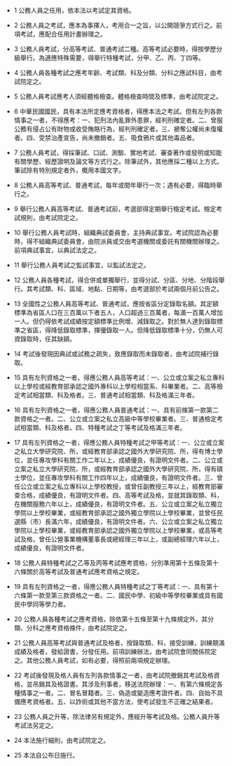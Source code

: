 * 1 公務人員之任用，依本法以考試定其資格。

* 2 公務人員之考試，應本為事擇人，考用合一之旨，以公開競爭方式行之。前項考試，應配合任用計畫辦理之。

* 3 公務人員考試，分高等考試、普通考試二種。高等考試必要時，得按學歷分級舉行。為適應特殊需要，得舉行特種考試，分甲、乙、丙、丁四等。

* 4 公務人員各種考試之應考年齡、考試類、科及分類、分科之應試科目，由考試院定之。

* 5 公務人員考試應考人須經體格檢查。體格檢查時間及標準，由考試院定之。

* 6 中華民國國民，具有本法所定應考資格者，得應本法之考試。但有左列各款情事之一者，不得應考：一、犯刑法內亂罪外患罪，經判刑確定者。二、曾服公務有侵占公有財物或收受賄賂行為，經判刑確定者。三、褫奪公權尚未復權者。四、受禁治產宣告，尚未撤銷者。五、吸食鴉片或其他毒品者。

* 7 公務人員考試，得採筆試、口試、測驗、實地考試、審查著作或發明或知能有關學歷、經歷證明及論文等方式行之。除筆試外，其他應採二種以上方式。筆試除有特別規定者外，概用本國文字。

* 8 公務人員高等考試、普通考試，每年或間年舉行一次；遇有必要，得臨時舉行之。

* 9 舉行公務人員高等考試、普通考試前，考選部得定期舉行檢定考試。檢定考試規則，由考試院定之。

* 10 舉行公務人員考試時，組織典試委員會，主持典試事宜。考試院認為必要時，得不組織典試委員會，由院派員或交由考選機關或委託有關機關辦理之。前項典試事宜，以典試法定之。

* 11 舉行公務人員考試之監試事宜，以監試法定之。

* 12 公務人員各種考試，得合併或單獨舉行，並得分試、分區、分地、分階段舉行。其考試類、科、區域、地點、日期等，由考選部於考試兩個月前公告之。

* 13 全國性之公務人員高等考試、普通考試，應按省區分定錄取名額。其定額標準為省區人口在三百萬以下者五人，人口超過三百萬者，每滿一百萬人增加一人。但仍得依考試成績按定額標準比例增、減錄取之。對於無人達到錄取標準之省區，得降低錄取標準，擇優錄取一人。但降低錄取標準十分，仍無人可資錄取時，任其缺額。

* 14 考試後發現因典試或試務之疏失，致應錄取而未錄取者，由考試院補行錄取。

* 15 具有左列資格之一者，得應公務人員高等考試：一、公立或立案之私立專科以上學校或經教育部承認之國外專科以上學校相當系、科畢業者。二、高等檢定考試相當類、科及格者。三、普通考試相當類、科及格滿三年者。

* 16 具有左列資格之一者，得應公務人員普通考試：一、具有前條第一款第二款資格之一者。二、公立或立案之私立高級中等學校畢業者。三、普通檢定考試相當類、科及格者。四、特種考試之丁等考試及格滿三年者。

* 17 具有左列資格之一者，得應公務人員特種考試之甲等考試：一、公立或立案之私立大學研究院、所，或經教育部承認之國外大學研究院、所，得有博士學位，並任專攻學科有關工作二年以上，成績優良，有證明文件者。二、公立或立案之私立大學研究院、所，或經教育部承認之國外大學研究院、所，得有碩士學位，並任專攻學科有關工作四年以上，成績優良，有證明文件者。三、曾任公立或立案之私立專科以上學校教授，或曾任副教授三年以上，經教育部審查合格，成績優良，有證明文件者。四、高等考試及格，並就其錄取類、科，在機關服務六年以上，成績優良，有證明文件者。五、公立或立案之私立獨立學院以上學校畢業，或經教育部承認之國外獨立學院以上學校畢業，並曾任民選縣（市）長滿六年，成績優良，有證明文件者。六、公立或立案之私立獨立學院以上學校畢業，或經教育部承認之國外獨立學院以上學校畢業，或高等考試及格，曾任公營事業機構董事長或總經理三年以上，或副總經理六年以上，成績優良，有證明文件者。

* 18 公務人員特種考試之乙等及丙等考試應考資格，分別準用第十五條及第十六條關於高等考試及普通考試應考資格之規定。

* 19 具有左列資格之一者，得應公務人員特種考試之丁等考試：一、具有第十六條第一款至第三款資格之一者。二、國民中學、初級中等學校畢業或具有國民中學同等學力者。

* 20 公務人員各種考試之應考資格，除依第十五條至第十九條規定外，其分類、分科之應考資格條件，由考試院定之。

* 21 公務人員高等考試與普通考試及格者，按錄取類、科，接受訓練，訓練期滿成績及格者，發給證書，分發任用。前項訓練辦法，由考試院會同關係院定之。其他公務人員考試，如有必要，得照前兩項規定辦理。

* 22 考試後發現及格人員有左列各款情事之一者，由考試院撤銷其考試及格資格，並吊銷其及格證書。其涉及刑事者，移送法院辦理：一、有第六條規定各種情事之一者。二、冒名冒籍者。三、偽造或變造應考證件者。四、自始不具備應考資格者。五、以詐術或其他不當方法，使考試發生不正確之結果者。

* 23 公務人員之升等，除法律另有規定外，應經升等考試及格。公務人員升等考試法另定之。

* 24 本法施行細則，由考試院定之。

* 25 本法自公布日施行。

